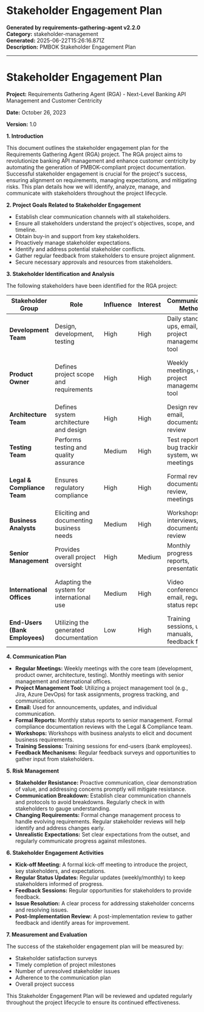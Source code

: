 # Stakeholder Engagement Plan

**Generated by requirements-gathering-agent v2.2.0**  
**Category:** stakeholder-management  
**Generated:** 2025-06-22T15:26:16.871Z  
**Description:** PMBOK Stakeholder Engagement Plan

---

# Stakeholder Engagement Plan

**Project:**  Requirements Gathering Agent (RGA) - Next-Level Banking API Management and Customer Centricity

**Date:** October 26, 2023

**Version:** 1.0


**1. Introduction**

This document outlines the stakeholder engagement plan for the Requirements Gathering Agent (RGA) project.  The RGA project aims to revolutionize banking API management and enhance customer centricity by automating the generation of PMBOK-compliant project documentation.  Successful stakeholder engagement is crucial for the project's success, ensuring alignment on requirements, managing expectations, and mitigating risks.  This plan details how we will identify, analyze, manage, and communicate with stakeholders throughout the project lifecycle.

**2. Project Goals Related to Stakeholder Engagement**

* Establish clear communication channels with all stakeholders.
* Ensure all stakeholders understand the project's objectives, scope, and timeline.
* Obtain buy-in and support from key stakeholders.
* Proactively manage stakeholder expectations.
* Identify and address potential stakeholder conflicts.
* Gather regular feedback from stakeholders to ensure project alignment.
* Secure necessary approvals and resources from stakeholders.


**3. Stakeholder Identification and Analysis**

The following stakeholders have been identified for the RGA project:

| Stakeholder Group          | Role                                      | Influence | Interest | Communication Method                               | Engagement Strategy                                      |
|-----------------------------|-------------------------------------------|-----------|----------|----------------------------------------------------|----------------------------------------------------------|
| **Development Team**       | Design, development, testing              | High      | High     | Daily stand-ups, email, project management tool     | Regular updates, collaborative problem-solving           |
| **Product Owner**          | Defines project scope and requirements      | High      | High     | Weekly meetings, email, project management tool     | Active participation in decision-making, feedback loops |
| **Architecture Team**      | Defines system architecture and design       | High      | High     | Design reviews, email, documentation review          | Collaboration on technical specifications                |
| **Testing Team**           | Performs testing and quality assurance      | Medium    | High     | Test reports, bug tracking system, weekly meetings    | Timely feedback, issue resolution                       |
| **Legal & Compliance Team** | Ensures regulatory compliance              | High      | High     | Formal reviews, documentation review, meetings       | Proactive consultation, compliance documentation review |
| **Business Analysts**      | Eliciting and documenting business needs     | Medium    | High     | Workshops, interviews, documentation review          | Collaboration on requirements elicitation                 |
| **Senior Management**      | Provides overall project oversight         | High      | Medium   | Monthly progress reports, presentations             | Keeping informed of progress and key decisions            |
| **International Offices**   | Adapting the system for international use | Medium    | High     | Video conferences, email, regular status reports     | Focused communication regarding international requirements |
| **End-Users (Bank Employees)** | Utilizing the generated documentation | Low       | High     | Training sessions, user manuals, feedback forms      | Ensuring usability and providing support                   |


**4. Communication Plan**

* **Regular Meetings:** Weekly meetings with the core team (development, product owner, architecture, testing). Monthly meetings with senior management and international offices.
* **Project Management Tool:**  Utilizing a project management tool (e.g., Jira, Azure DevOps) for task assignments, progress tracking, and communication.
* **Email:** Used for announcements, updates, and individual communication.
* **Formal Reports:** Monthly status reports to senior management.  Formal compliance documentation reviews with the Legal & Compliance team.
* **Workshops:**  Workshops with business analysts to elicit and document business requirements.
* **Training Sessions:** Training sessions for end-users (bank employees).
* **Feedback Mechanisms:**  Regular feedback surveys and opportunities to gather input from stakeholders.

**5. Risk Management**

* **Stakeholder Resistance:**  Proactive communication, clear demonstration of value, and addressing concerns promptly will mitigate resistance.
* **Communication Breakdown:**  Establish clear communication channels and protocols to avoid breakdowns. Regularly check in with stakeholders to gauge understanding.
* **Changing Requirements:**  Formal change management process to handle evolving requirements.  Regular stakeholder reviews will help identify and address changes early.
* **Unrealistic Expectations:**  Set clear expectations from the outset, and regularly communicate progress against milestones.

**6. Stakeholder Engagement Activities**

* **Kick-off Meeting:**  A formal kick-off meeting to introduce the project, key stakeholders, and expectations.
* **Regular Status Updates:**  Regular updates (weekly/monthly) to keep stakeholders informed of progress.
* **Feedback Sessions:**  Regular opportunities for stakeholders to provide feedback.
* **Issue Resolution:**  A clear process for addressing stakeholder concerns and resolving issues.
* **Post-Implementation Review:**  A post-implementation review to gather feedback and identify areas for improvement.

**7. Measurement and Evaluation**

The success of the stakeholder engagement plan will be measured by:

* Stakeholder satisfaction surveys
* Timely completion of project milestones
* Number of unresolved stakeholder issues
* Adherence to the communication plan
* Overall project success

This Stakeholder Engagement Plan will be reviewed and updated regularly throughout the project lifecycle to ensure its continued effectiveness.
